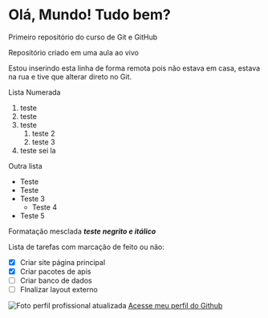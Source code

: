 # Olá, Mundo! Tudo bem?
 Primeiro repositório do curso de Git e GitHub

Repositório criado em uma aula ao vivo

Estou inserindo esta linha de forma remota pois não estava em casa, estava na rua e tive que alterar direto no Git.

Lista Numerada
1. teste
1. teste
1. teste
   1. teste 2
   1. teste 3
1. teste sei la

Outra lista
* Teste
*  Teste
*  Teste 3
      * Teste 4
* Teste 5

Formatação mesclada
__*teste negrito e itálico*__

Lista de tarefas com marcação de feito ou não:
- [x] Criar site página principal
- [x] Criar pacotes de apis
- [ ] Criar banco de dados
- [ ] FInalizar layout externo
      
![Foto perfil profissional atualizada](https://github.com/andreasilvestre/Ola-Mundo/assets/104470244/2fe32812-7442-4292-841a-0d5e01b5a01b)
[Acesse meu perfil do Github](https://andreasilvestre.github.io)
